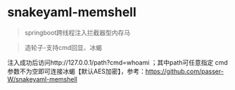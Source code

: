 # snakeyaml-memshell
> springboot跨线程注入拦截器型内存马

>造轮子-支持cmd回显、冰蝎

注入成功后访问http://127.0.0.1/path?cmd=whoami ；其中path可任意指定
cmd参数不为空即可连接冰蝎【默认AES加密】，参考：https://github.com/passer-W/snakeyaml-memshell
